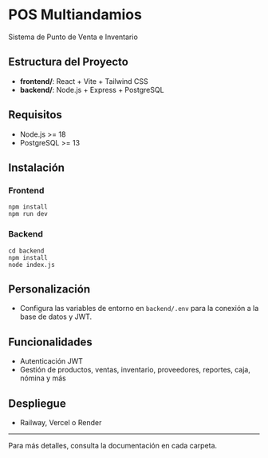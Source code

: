 # POS Multiandamios

Sistema de Punto de Venta e Inventario

## Estructura del Proyecto

- **frontend/**: React + Vite + Tailwind CSS
- **backend/**: Node.js + Express + PostgreSQL

## Requisitos
- Node.js >= 18
- PostgreSQL >= 13

## Instalación

### Frontend
```
npm install
npm run dev
```

### Backend
```
cd backend
npm install
node index.js
```

## Personalización
- Configura las variables de entorno en `backend/.env` para la conexión a la base de datos y JWT.

## Funcionalidades
- Autenticación JWT
- Gestión de productos, ventas, inventario, proveedores, reportes, caja, nómina y más

## Despliegue
- Railway, Vercel o Render

---

Para más detalles, consulta la documentación en cada carpeta.
